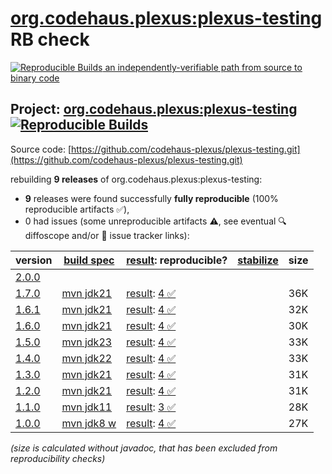 [org.codehaus.plexus:plexus-testing](https://central.sonatype.com/artifact/org.codehaus.plexus/plexus-testing/versions) RB check
=======

[![Reproducible Builds](https://reproducible-builds.org/images/logos/rb.svg) an independently-verifiable path from source to binary code](https://reproducible-builds.org/)

## Project: [org.codehaus.plexus:plexus-testing](https://central.sonatype.com/artifact/org.codehaus.plexus/plexus-testing/versions) [![Reproducible Builds](https://img.shields.io/endpoint?url=https://raw.githubusercontent.com/jvm-repo-rebuild/reproducible-central/master/content/org/codehaus/plexus/plexus-testing/badge.json)](https://github.com/jvm-repo-rebuild/reproducible-central/blob/master/content/org/codehaus/plexus/plexus-testing/README.md)

Source code: [https://github.com/codehaus-plexus/plexus-testing.git](https://github.com/codehaus-plexus/plexus-testing.git)

rebuilding **9 releases** of org.codehaus.plexus:plexus-testing:
- **9** releases were found successfully **fully reproducible** (100% reproducible artifacts :white_check_mark:),
- 0 had issues (some unreproducible artifacts :warning:, see eventual :mag: diffoscope and/or :memo: issue tracker links):

| version | [build spec](/BUILDSPEC.md) | [result](https://reproducible-builds.org/docs/jvm/): reproducible? | [stabilize](https://github.com/google/oss-rebuild/blob/main/cmd/stabilize/README.md) | size |
| -- | --------- | ------ | ------ | -- |
| [2.0.0](https://central.sonatype.com/artifact/org.codehaus.plexus/plexus-testing/2.0.0/pom) | | | |
| [1.7.0](https://central.sonatype.com/artifact/org.codehaus.plexus/plexus-testing/1.7.0/pom) | [mvn jdk21](plexus-testing-1.7.0.buildspec) | [result](plexus-testing-1.7.0.buildinfo): [4 :white_check_mark: ](plexus-testing-1.7.0.buildcompare) | | 36K |
| [1.6.1](https://central.sonatype.com/artifact/org.codehaus.plexus/plexus-testing/1.6.1/pom) | [mvn jdk21](plexus-testing-1.6.1.buildspec) | [result](plexus-testing-1.6.1.buildinfo): [4 :white_check_mark: ](plexus-testing-1.6.1.buildcompare) | | 32K |
| [1.6.0](https://central.sonatype.com/artifact/org.codehaus.plexus/plexus-testing/1.6.0/pom) | [mvn jdk21](plexus-testing-1.6.0.buildspec) | [result](plexus-testing-1.6.0.buildinfo): [4 :white_check_mark: ](plexus-testing-1.6.0.buildcompare) | | 30K |
| [1.5.0](https://central.sonatype.com/artifact/org.codehaus.plexus/plexus-testing/1.5.0/pom) | [mvn jdk23](plexus-testing-1.5.0.buildspec) | [result](plexus-testing-1.5.0.buildinfo): [4 :white_check_mark: ](plexus-testing-1.5.0.buildcompare) | | 33K |
| [1.4.0](https://central.sonatype.com/artifact/org.codehaus.plexus/plexus-testing/1.4.0/pom) | [mvn jdk22](plexus-testing-1.4.0.buildspec) | [result](plexus-testing-1.4.0.buildinfo): [4 :white_check_mark: ](plexus-testing-1.4.0.buildcompare) | | 33K |
| [1.3.0](https://central.sonatype.com/artifact/org.codehaus.plexus/plexus-testing/1.3.0/pom) | [mvn jdk21](plexus-testing-1.3.0.buildspec) | [result](plexus-testing-1.3.0.buildinfo): [4 :white_check_mark: ](plexus-testing-1.3.0.buildcompare) | | 31K |
| [1.2.0](https://central.sonatype.com/artifact/org.codehaus.plexus/plexus-testing/1.2.0/pom) | [mvn jdk21](plexus-testing-1.2.0.buildspec) | [result](plexus-testing-1.2.0.buildinfo): [4 :white_check_mark: ](plexus-testing-1.2.0.buildcompare) | | 31K |
| [1.1.0](https://central.sonatype.com/artifact/org.codehaus.plexus/plexus-testing/1.1.0/pom) | [mvn jdk11](plexus-testing-1.1.0.buildspec) | [result](plexus-testing-1.1.0.buildinfo): [3 :white_check_mark: ](plexus-testing-1.1.0.buildcompare) | | 28K |
| [1.0.0](https://central.sonatype.com/artifact/org.codehaus.plexus/plexus-testing/1.0.0/pom) | [mvn jdk8 w](plexus-testing-1.0.0.buildspec) | [result](plexus-testing-1.0.0.buildinfo): [4 :white_check_mark: ](plexus-testing-1.0.0.buildcompare) | | 27K |

<i>(size is calculated without javadoc, that has been excluded from reproducibility checks)</i>
